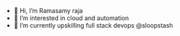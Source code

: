 - 👋 Hi, I’m Ramasamy raja
- 👀 I’m interested in cloud and automation
- 🌱 I’m currently upskilling full stack devops @sloopstash


<!---
ramasa-raja/ramasa-raja is a ✨ special ✨ repository because its `README.md` (this file) appears on your GitHub profile.
You can click the Preview link to take a look at your changes.
--->
